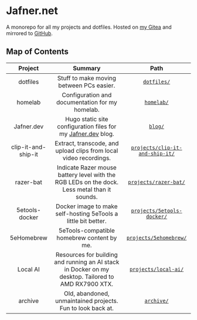 # Jafner.net 
A monorepo for all my projects and dotfiles. Hosted on [my Gitea](https://gitea.jafner.tools/Jafner/Jafner.net) and mirrored to [GitHub](https://github.com/Jafner/Jafner.net).

## Map of Contents

| Project             | Summary | Path |
|:-------------------:|:-------:|:----:|
| dotfiles            | Stuff to make moving between PCs easier. | [`dotfiles/`](dotfiles/) |
| homelab             | Configuration and documentation for my homelab. | [`homelab/`](homelab/) |
| Jafner.dev          | Hugo static site configuration files for my [Jafner.dev](https://jafner.dev) blog. | [`blog/`](blog/) |
| clip-it-and-ship-it | Extract, transcode, and upload clips from local video recordings. | [`projects/clip-it-and-ship-it/`](projects/clip-it-and-ship-it/) |
| razer-bat           | Indicate Razer mouse battery level with the RGB LEDs on the dock. Less metal than it sounds. | [`projects/razer-bat/`](projects/razer-bat/) |
| 5etools-docker      | Docker image to make self-hosting 5eTools a little bit better. | [`projects/5etools-docker/`](projects/5etools-docker/) |
| 5eHomebrew          | 5eTools-compatible homebrew content by me. | [`projects/5ehomebrew/`](projects/5ehomebrew/) |
| Local AI            | Resources for building and running an AI stack in Docker on my desktop. Tailored to AMD RX7900 XTX. | [`projects/local-ai/`](projects/local-ai/)
| archive             | Old, abandoned, unmaintained projects. Fun to look back at. | [`archive/`](archive/) |

